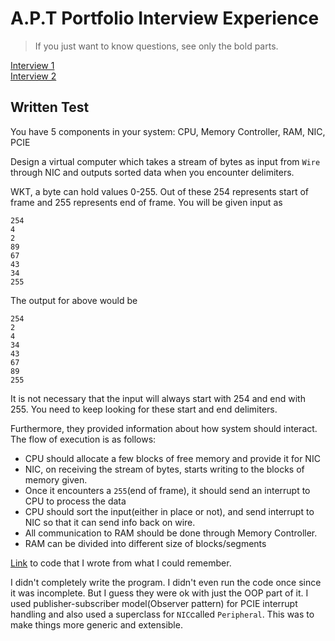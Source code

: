 # A.P.T Portfolio Interview Experience

> If you just want to know questions, see only the bold parts. 

[Interview 1](./Interview1.md)\
[Interview 2](./Interview2.md)

## Written Test

You have 5 components in your system: CPU, Memory Controller, RAM, NIC, PCIE

Design a virtual computer which takes a stream of bytes as input from `Wire` through NIC and outputs sorted data when you encounter delimiters.

WKT, a byte can hold values 0-255. Out of these 254 represents start of frame and 255 represents end of frame. You will be given input as 
```
254
4
2
89
67
43
34
255
```

The output for above would be
```
254
2
4
34
43
67
89
255
```

It is not necessary that the input will always start with 254 and end with 255. You need to keep looking for these start and end delimiters.

Furthermore, they provided information about how system should interact. The flow of execution is as follows:
- CPU should allocate a few blocks of free memory and provide it for NIC
- NIC, on receiving the stream of bytes, starts writing to the blocks of memory given.
- Once it encounters a `255`(end of frame), it should send an interrupt to CPU to process the data
- CPU should sort the input(either in place or not), and send interrupt to NIC so that it can send info back on wire.
- All communication to RAM should be done through Memory Controller. 
- RAM can be divided into different size of blocks/segments


[Link](./coding_test.cpp) to code that I wrote from what I could remember.

I didn't completely write the program. I didn't even run the code once since it was incomplete. But I guess they were ok with just the OOP part of it. I used publisher-subscriber model(Observer pattern) for PCIE interrupt handling and also used a superclass for `NIC`called `Peripheral`. This was to make things more generic and extensible.


